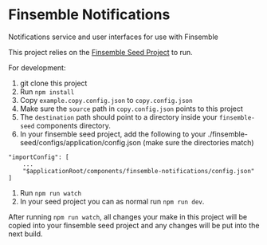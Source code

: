 # Finsemble Notifications
Notifications service and user interfaces for use with Finsemble

This project relies on the [Finsemble Seed Project](https://github.com/ChartIQ/finsemble-seed) to run.

For development:
1. git clone this project 
2. Run `npm install`
3. Copy `example.copy.config.json` to `copy.config.json`
4. Make sure the `source` path in `copy.config.json` points to this project
5. The `destination` path should point to a directory inside your `finsemble-seed` components directory.
6. In your finsemble seed project, add the following to your ./finsemble-seed/configs/application/config.json (make sure the directories match)
``` 
"importConfig": [
    ...
    "$applicationRoot/components/finsemble-notifications/config.json"
]
```

1. Run `npm run watch`
2. In your seed project you can as normal run `npm run dev`.

After running `npm run watch`, all changes your make in this project will be copied into your finsemble seed project and any changes will be put into the next build. 
